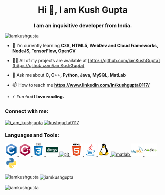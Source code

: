 <h1 align="center">Hi 👋, I am Kush Gupta</h1>
<h3 align="center">I am an inquisitive developer from India.</h3>

<p align="left"> <img src="https://komarev.com/ghpvc/?username=iamkushgupta&label=Profile%20views&color=00ff33&style=flat" alt="iamkushgupta" /> </p>

- 🌱 I’m currently learning **CSS, HTML5, WebDev and Cloud Frameworks, NodeJS, TensorFlow, OpenCV**

- 👨‍💻 All of my projects are available at [https://github.com/iamKushGupta](https://github.com/iamKushGupta)

- 💬 Ask me about **C, C++, Python, Java, MySQL, MatLab**

- 📫 How to reach me **https://www.linkedin.com/in/kushgupta0117/**

- ⚡ Fun fact **I love reading.**

<h3 align="left">Connect with me:</h3>
<p align="left">
<a href="https://twitter.com/i_am_kushgupta" target="blank"><img align="center" src="https://raw.githubusercontent.com/rahuldkjain/github-profile-readme-generator/master/src/images/icons/Social/twitter.svg" alt="i_am_kushgupta" height="30" width="40" /></a>
<a href="https://linkedin.com/in/kushgupta0117" target="blank"><img align="center" src="https://raw.githubusercontent.com/rahuldkjain/github-profile-readme-generator/master/src/images/icons/Social/linked-in-alt.svg" alt="kushgupta0117" height="30" width="40" /></a>
</p>

<h3 align="left">Languages and Tools:</h3>
<p align="left"> <a href="https://www.cprogramming.com/" target="_blank"> <img src="https://raw.githubusercontent.com/devicons/devicon/master/icons/c/c-original.svg" alt="c" width="40" height="40"/> </a> <a href="https://www.w3schools.com/cpp/" target="_blank"> <img src="https://raw.githubusercontent.com/devicons/devicon/master/icons/cplusplus/cplusplus-original.svg" alt="cplusplus" width="40" height="40"/> </a> <a href="https://www.w3schools.com/css/" target="_blank"> <img src="https://raw.githubusercontent.com/devicons/devicon/master/icons/css3/css3-original-wordmark.svg" alt="css3" width="40" height="40"/> </a> <a href="https://www.djangoproject.com/" target="_blank"> <img src="https://raw.githubusercontent.com/devicons/devicon/master/icons/django/django-original.svg" alt="django" width="40" height="40"/> </a> <a href="https://git-scm.com/" target="_blank"> <img src="https://www.vectorlogo.zone/logos/git-scm/git-scm-icon.svg" alt="git" width="40" height="40"/> </a> <a href="https://www.w3.org/html/" target="_blank"> <img src="https://raw.githubusercontent.com/devicons/devicon/master/icons/html5/html5-original-wordmark.svg" alt="html5" width="40" height="40"/> </a> <a href="https://www.java.com" target="_blank"> <img src="https://raw.githubusercontent.com/devicons/devicon/master/icons/java/java-original.svg" alt="java" width="40" height="40"/> </a> <a href="https://www.linux.org/" target="_blank"> <img src="https://raw.githubusercontent.com/devicons/devicon/master/icons/linux/linux-original.svg" alt="linux" width="40" height="40"/> </a> <a href="https://www.mathworks.com/" target="_blank"> <img src="https://upload.wikimedia.org/wikipedia/commons/2/21/Matlab_Logo.png" alt="matlab" width="40" height="40"/> </a> <a href="https://www.mysql.com/" target="_blank"> <img src="https://raw.githubusercontent.com/devicons/devicon/master/icons/mysql/mysql-original-wordmark.svg" alt="mysql" width="40" height="40"/> </a> <a href="https://nodejs.org" target="_blank"> <img src="https://raw.githubusercontent.com/devicons/devicon/master/icons/nodejs/nodejs-original-wordmark.svg" alt="nodejs" width="40" height="40"/> </a> <a href="https://www.python.org" target="_blank"> <img src="https://raw.githubusercontent.com/devicons/devicon/master/icons/python/python-original.svg" alt="python" width="40" height="40"/> </a> </p>

<p><img align="left" src="https://github-readme-stats.vercel.app/api/top-langs?username=iamkushgupta&show_icons=true&theme=dark&title_color=51ff00&hide_border=true&locale=en&layout=compact" alt="iamkushgupta" /></p>

<p>&nbsp;<img align="center" src="https://github-readme-stats.vercel.app/api?username=iamkushgupta&show_icons=true&theme=dark&title_color=59ff00&hide_border=true&locale=en" alt="iamkushgupta" /></p>

<p><img align="center" src="https://github-readme-streak-stats.herokuapp.com/?user=iamkushgupta&theme=dark" alt="iamkushgupta" /></p>
